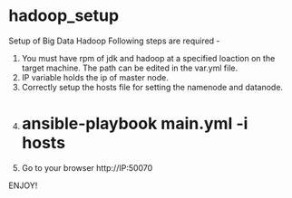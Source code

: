 # hadoop_setup

Setup of Big Data Hadoop
Following steps are required -
1) You must have rpm of jdk and hadoop at a specified loaction on the target machine. The path can be edited in the var.yml file.
2) IP variable holds the ip of master node.
3) Correctly setup the hosts file for setting the namenode and datanode.
4) # ansible-playbook main.yml -i hosts
5) Go to your browser http://IP:50070

ENJOY!

